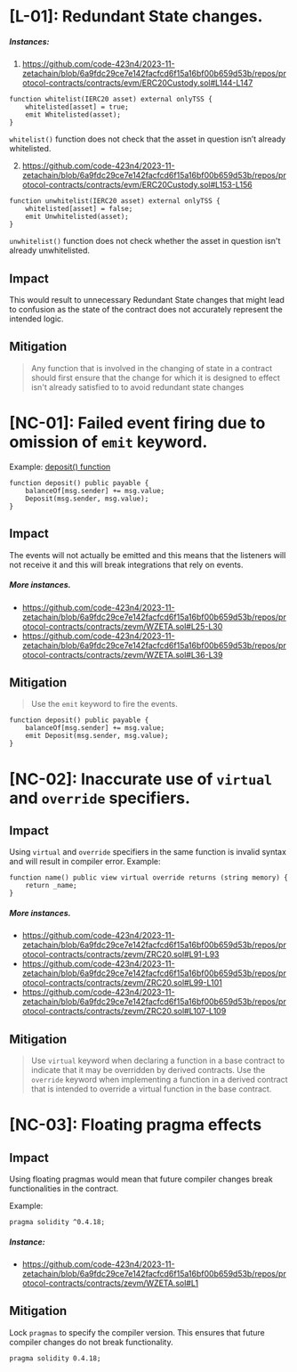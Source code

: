 # [L-01]: Redundant State changes.

##### Instances:
1. <https://github.com/code-423n4/2023-11-zetachain/blob/6a9fdc29ce7e142facfcd6f15a16bf00b659d53b/repos/protocol-contracts/contracts/evm/ERC20Custody.sol#L144-L147>

```Solidity
function whitelist(IERC20 asset) external onlyTSS {
    whitelisted[asset] = true;
    emit Whitelisted(asset);
}
```
`whitelist()` function does not check that the asset in question isn’t already whitelisted.

2. <https://github.com/code-423n4/2023-11-zetachain/blob/6a9fdc29ce7e142facfcd6f15a16bf00b659d53b/repos/protocol-contracts/contracts/evm/ERC20Custody.sol#L153-L156>

```Solidity
function unwhitelist(IERC20 asset) external onlyTSS {
    whitelisted[asset] = false;
    emit Unwhitelisted(asset);
}
```
`unwhitelist()` function does not check whether the asset in question isn't already unwhitelisted.

## Impact
This would result to unnecessary Redundant State changes that might lead to  confusion as the state of the contract does not accurately represent the intended logic.

## Mitigation
> Any function that is involved in the changing of state in a contract should first ensure that the change for which it is designed to effect isn't already satisfied to to avoid redundant state changes


# [NC-01]: Failed event firing due to omission of `emit` keyword. 

Example: [deposit() function](https://github.com/code-423n4/2023-11-zetachain/blob/6a9fdc29ce7e142facfcd6f15a16bf00b659d53b/repos/protocol-contracts/contracts/zevm/WZETA.sol#L20-L23)
```Solidity
function deposit() public payable {
    balanceOf[msg.sender] += msg.value;
    Deposit(msg.sender, msg.value);
}
```

## Impact
The events will not actually be emitted and this means that the listeners will not receive it and this will break integrations that rely on events.

##### More instances.
- <https://github.com/code-423n4/2023-11-zetachain/blob/6a9fdc29ce7e142facfcd6f15a16bf00b659d53b/repos/protocol-contracts/contracts/zevm/WZETA.sol#L25-L30>
- <https://github.com/code-423n4/2023-11-zetachain/blob/6a9fdc29ce7e142facfcd6f15a16bf00b659d53b/repos/protocol-contracts/contracts/zevm/WZETA.sol#L36-L39>

## Mitigation
> Use the `emit` keyword to fire the events. 

```Solidity
function deposit() public payable {
    balanceOf[msg.sender] += msg.value;
    emit Deposit(msg.sender, msg.value);
}
```

# [NC-02]: Inaccurate use of `virtual` and `override` specifiers. 
## Impact
Using `virtual` and `override` specifiers   in the same function  is invalid syntax and will result in compiler error. 
Example:
```Solidity
function name() public view virtual override returns (string memory) {
    return _name;
}
```

##### More instances.
- <https://github.com/code-423n4/2023-11-zetachain/blob/6a9fdc29ce7e142facfcd6f15a16bf00b659d53b/repos/protocol-contracts/contracts/zevm/ZRC20.sol#L91-L93>
- <https://github.com/code-423n4/2023-11-zetachain/blob/6a9fdc29ce7e142facfcd6f15a16bf00b659d53b/repos/protocol-contracts/contracts/zevm/ZRC20.sol#L99-L101>
- <https://github.com/code-423n4/2023-11-zetachain/blob/6a9fdc29ce7e142facfcd6f15a16bf00b659d53b/repos/protocol-contracts/contracts/zevm/ZRC20.sol#L107-L109>

## Mitigation
> Use `virtual` keyword when declaring a function in a base contract to indicate that it may be overridden by derived contracts.
>Use the `override` keyword when implementing a function in a derived contract that is intended to override a virtual function in the base contract.

# [NC-03]: Floating pragma effects

## Impact
Using floating pragmas would mean that future compiler changes break functionalities in the contract.

Example: 
```Solidity
pragma solidity ^0.4.18;
```
##### Instance:
- <https://github.com/code-423n4/2023-11-zetachain/blob/6a9fdc29ce7e142facfcd6f15a16bf00b659d53b/repos/protocol-contracts/contracts/zevm/WZETA.sol#L1>

## Mitigation
Lock `pragmas` to specify the compiler version. This ensures that future compiler changes do not break functionality.

```Solidity
pragma solidity 0.4.18;
```

